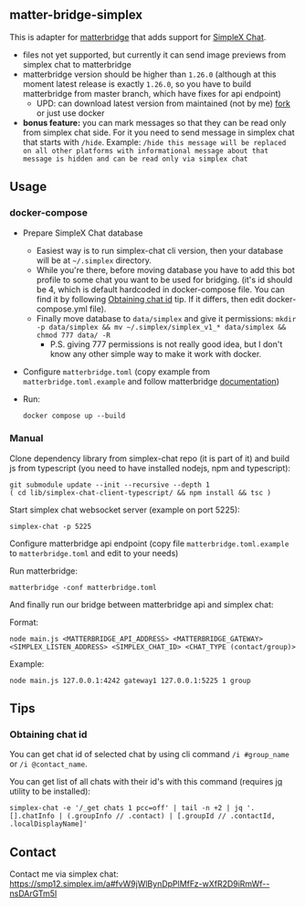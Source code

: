## matter-bridge-simplex

This is adapter for [matterbridge](https://github.com/42wim/matterbridge) that
adds support for [SimpleX Chat](https://github.com/simplex-chat/simplex-chat).

* files not yet supported, but currently it can send image previews from
  simplex chat to matterbridge
* matterbridge version should be higher than `1.26.0` (although at this moment
  latest release is exactly `1.26.0`, so you have to build matterbridge from
  master branch, which have fixes for api endpoint)
  * UPD: can download latest version from maintained (not by me)
    [fork](https://github.com/bibanon/matterbridge/releases) or just use docker
* **bonus feature:** you can mark messages so that they can be read only from
  simplex chat side. For it you need to send message in simplex chat that
  starts with `/hide`. Example: `/hide this message will be replaced on all
  other platforms with informational message about that message is hidden and
  can be read only via simplex chat`

## Usage

### docker-compose

* Prepare SimpleX Chat database
  * Easiest way is to run simplex-chat cli version, then your database will be
    at `~/.simplex` directory.
  * While you're there, before moving database you have to add this bot profile
    to some chat you want to be used for bridging. (it's id should be 4, which
    is default hardcoded in docker-compose file. You can find it by following
    [Obtaining chat id](#Obtaining_chat_id) tip. If it differs, then edit
    docker-compose.yml file).
  * Finally move database to `data/simplex` and give it permissions: `mkdir -p
    data/simplex && mv ~/.simplex/simplex_v1_* data/simplex && chmod 777 data/
    -R`
    * P.S. giving 777 permissions is not really good idea, but I don't know any
      other simple way to make it work with docker.
* Configure `matterbridge.toml` (copy example from `matterbridge.toml.example`
  and follow matterbridge
  [documentation](https://github.com/42wim/matterbridge/wiki/How-to-create-your-config))
* Run:

  ```
  docker compose up --build
  ```

### Manual

Clone dependency library from simplex-chat repo (it is part of it) and build js
from typescript (you need to have installed nodejs, npm and typescript):

```
git submodule update --init --recursive --depth 1
( cd lib/simplex-chat-client-typescript/ && npm install && tsc )
```

Start simplex chat websocket server (example on port 5225):

```
simplex-chat -p 5225
```

Configure matterbridge api endpoint (copy file `matterbridge.toml.example` to
`matterbridge.toml` and edit to your needs)

Run matterbridge:

```
matterbridge -conf matterbridge.toml
```

And finally run our bridge between matterbridge api and simplex chat:

Format:

```
node main.js <MATTERBRIDGE_API_ADDRESS> <MATTERBRIDGE_GATEWAY> <SIMPLEX_LISTEN_ADDRESS> <SIMPLEX_CHAT_ID> <CHAT_TYPE (contact/group)>
```

Example:

```
node main.js 127.0.0.1:4242 gateway1 127.0.0.1:5225 1 group
```

## Tips

### Obtaining chat id

You can get chat id of selected chat by using cli command `/i #group_name` or
`/i @contact_name`.

You can get list of all chats with their id's with this command (requires
[jq](https://github.com/jqlang/jq) utility to be installed):

```
simplex-chat -e '/_get chats 1 pcc=off' | tail -n +2 | jq '.[].chatInfo | (.groupInfo // .contact) | [.groupId // .contactId, .localDisplayName]'
```

## Contact

Contact me via simplex chat: <https://smp12.simplex.im/a#fvW9jWlBynDpPlMfFz-wXfR2D9iRmWf--nsDArGTm5I>
